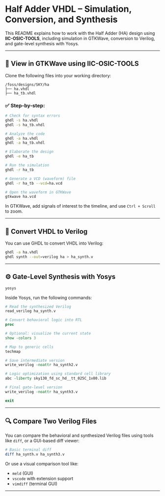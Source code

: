 # Half Adder VHDL – Simulation, Conversion, and Synthesis

This README explains how to work with the Half Adder (HA) design using **IIC-OSIC-TOOLS**, including simulation in GTKWave, conversion to Verilog, and gate-level synthesis with Yosys.

---

## 🔬 View in GTKWave using IIC-OSIC-TOOLS

Clone the following files into your working directory:
```
/foss/designs/SKY/ha
├── ha.vhdl
├── ha_tb.vhdl
```

### ✅ Step-by-step:

```bash
# Check for syntax errors
ghdl -s ha.vhdl
ghdl -s ha_tb.vhdl

# Analyze the code
ghdl -a ha.vhdl
ghdl -a ha_tb.vhdl

# Elaborate the design
ghdl -e ha_tb

# Run the simulation
ghdl -r ha_tb

# Generate a VCD (waveform) file
ghdl -r ha_tb --vcd=ha.vcd

# Open the waveform in GTKWave
gtkwave ha.vcd
```

In GTKWave, add signals of interest to the timeline, and use `Ctrl + Scroll` to zoom.

---

## 🔁 Convert VHDL to Verilog

You can use GHDL to convert VHDL into Verilog:

```bash
ghdl -a ha.vhdl
ghdl synth --out=verilog ha > ha_synth.v
```

---

## ⚙️ Gate-Level Synthesis with Yosys

```bash
yosys
```

Inside Yosys, run the following commands:

```tcl
# Read the synthesized Verilog
read_verilog ha_synth.v

# Convert behavioral logic into RTL
proc

# Optional: visualize the current state
show -colors 3

# Map to generic cells
techmap

# Save intermediate version
write_verilog -noattr ha_synth2.v

# Logic optimization using standard cell library
abc -liberty sky130_fd_sc_hd__tt_025C_1v80.lib

# Final gate-level version
write_verilog -noattr ha_synth3.v

exit
```

---

## 🔍 Compare Two Verilog Files

You can compare the behavioral and synthesized Verilog files using tools like `diff`, or a GUI-based diff viewer:

```bash
# Basic terminal diff
diff ha_synth.v ha_synth3.v
```

Or use a visual comparison tool like:
- `meld` (GUI)
- `vscode` with extension support
- `vimdiff` (terminal GUI)

---
